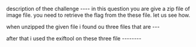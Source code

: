 description of thee challenge ---- in this question you are give a zip file of image file. you need to retrieve the flag from the these file. let us see how.

when unzipped the given file i found ou three files that are ---

after that i used the exiftool on these three file --------

